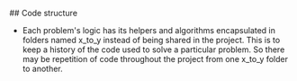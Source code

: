 ## Code structure
- Each problem's logic has its helpers and algorithms encapsulated in folders named x_to_y instead of being shared in the project. This is to keep a history of the code used to solve a particular problem. So there may be repetition of code throughout the project from one x_to_y folder to another.